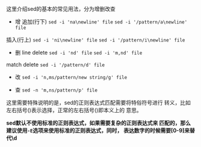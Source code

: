 这里介绍sed的基本的常见用法，分为增删改查

- 增
追加(行下)
`sed -i 'na\newline' file`
`sed -i '/pattern/a\newline' file`

插入(行上)
`sed -i 'ni\newline' file`
`sed -i '/pattern/i\newline' file`

- 删
line delete
`sed -i 'nd' file`
`sed -i 'm,nd' file`

match delete
`sed -i '/pattern/d' file`

- 改
`sed -i 'n,ms/pattern/new string/g' file
`

- 查
`sed -n 'm,ns/pattern/p' file`

这里需要特殊说明的是，sed的正则表达式匹配需要将特俗符号进行
转义，比如左右括号\(\)表示选择，正常的左右括号()即本义上的
意思。

**sed默认不使用标准的正则表达式，如果需要复杂的正则表达式来
匹配的，那么建议使用`-E`选项来使用标准的正则表达式，同时，
表达数字的时候需要[0-9]来替代\d**

